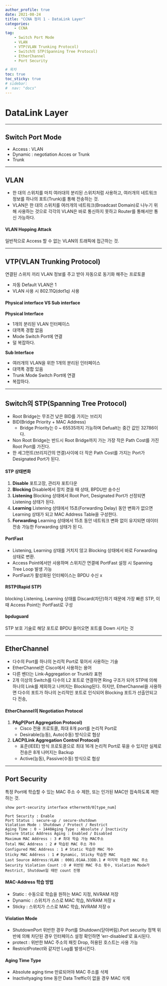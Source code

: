 ```yaml
---
author_profile: true
date: 2021-08-24
title: "CCNA 정리 1 - DataLink Layer"
categories: 
    - CCNA
tag: 
    - Switch Port Mode
    - VLAN
    - VTP(VLAN Trunking Protocol)
    - Switch의 STP(Spanning Tree Protocol)
    - EtherChannel
    - Port Security

# 목차
toc: true  
toc_sticky: true 
# sidebar:
#  nav: "docs"
---
```


# DataLink Layer
---
## Switch Port Mode

- Access : VLAN
- Dynamic : negotiation Acces or Trunk
- Trunk 

---

## VLAN

- 한 대의 스위치를 마치 여러대의 분리된 스위치처럼 사용하고, 여러개의 네트워크 정보를 하나의 포트(Trunk)를 통해 전송하는 것.
- VLAN은 한 대의 스위치를 여러개의 네트워크(Broadcast Domain)로 나누기 위해 사용하는 것으로 각각의 VLAN은 바로 통신하지 못하고 Router를 통해서만 통신 가능하다.

#### VLAN Hopping Attack
일반적으로 Access 할 수 없는 VLAN의 트래픽에 접근하는 것.

---

## VTP(VLAN Trunking Protocol)

연결된 스위치 끼리 VLAN 정보를 주고 받아 자동으로 동기화 해주는 프로토콜

- 자동 Default VLAN은 1
- VLAN 사용 시 802.11Q(dot1q) 사용

#### Physical interface VS Sub interface

**Physical Interface**

- 1개의 분리된 VLAN 인터페이스
- 대역폭 경합 없음
- Mode Switch Port에 연결
- 덜 복잡하다.

**Sub Interface**

- 여러개의 VLAN을 위한 1개의 분리된 인터페이스
- 대역폭 경합 있음
- Trunk Mode Switch Port에 연결
- 복잡하다.

---

## Switch의 STP(Spanning Tree Protocol)

- Root Bridge는 무조건 낮은 BID를 가지는 브리지
- BID(Bridge Priority + MAC Address)
    - Bridge Priority는 0 ~ 65535까지 가능하며 Defualt는 중간 값인 32786이다.
- Non Root Bridge는 반드시 Root Bridge까지 가는 가장 작은 Path Cost를 가진 Root Port를 가진다.
- 한 세그먼트(브리지간의 연결)사이에 더 작은 Path Cost를 가지는 Port가 Designated Port가 된다.

#### STP 상태변화

1. **Disable** 
    포트고장, 관리자 포트다운
2. **Blocking**
	Disable에서 장치 켰을 때 상태, BPDU만 송수신
3. **Listening**
	Blocking 상태에서 Root Port, Designated Port가 	선정되면 Listening 상태가 된다.
4. **Learning**
	Listening 상태에서 15초(Forwarding Delay) 동안	변화가 없으면 Learning 상태가 되고 MAC Address 	Table을 구성한다.
5. **Forwarding**
	Learning 상태에서 15초 동안 네트워크 변화 없이 	유지되면 데이터 전송 가능한 Forwarding 상태가 된	다.

#### PortFast
- Listening, Learning 상태를 거치지 않고 Blocking 	상태에서 바로 Forwarding 상태로 변환. 
- Access Point에서만 사용하며 스위치간 연결에 	PortFast 설정 시 Spanning Tree Loop 발생 가능
- PortFast가 활성화된 인터페이스는 BPDU 수신 x

#### RSTP(Rapid STP) 
blocking Listening, Learning 상태를 Discard(차단)하기 때문에 가장 빠른 STP, 이때 Access Point는 PortFast로 구성

#### bpduguard
STP 보호 기술로 해당 포트로 BPDU 들어오면 포트를 Down 시키는 것

---

## EtherChannel

- 다수의 Port를 하나의 논리적 Port로 묶어서 사용하는 기술
- EtherChannel은 Cisco에서 사용하는 용어
- 다른 벤더는 Link-Aggregation or Trunk라 표현
- 2개 이상의 Switch를 다수의 L2 포트로 연결하면 Ring 구조가 되어 STP에 의해 하나의 Link를 제외하고 나머지는 Blocking된다. 하지만, EtherChannel을 사용하면 다수의 포트가 하나의 논리적인 포트로 인식되어 Blocking 포트가 선출안되고 다 전송, 

#### EtherChannel의 Negotiation Protocol 

1. **PAgP(Port Aggregation Protocol)**
    - Cisco 전용 프로토콜, 최대 8개 port를 논리적 Port로
    - Desirable(능동), Auto(수동) 방식으로 협상
2. **LACP(Link Aggregation Control Protocol)**
    - 표준(IEEE) 방식 프로토콜으로 최대 16개 논리적 Port로 묶을 수 있지만 실제로 전송은 8개 나머지는 Backup
    - Active(능동), Passive(수동) 방식으로 협상

---

## Port Security

특정 Port에 학습할 수 있는 MAC 주소 수 제한, 또는 인가된 MAC만 접속하도록 제한하는 것.

```show port-security interface ethernet0/0[type_num]```

```
Port Security : Enable
Port Status : secure-up / secure-shutdown
Violation Mode : Shutdown / Protect / Restrict
Aging Time : 0 ~ 1440Aging Type : Absolute / Inactivity
Secure Static Address Aging : Enabled / Disabled
Maximum MAC Address : 3 # 최대 학습 가능 MAC주소
Total MAC Address : 2 # 학습된 MAC 주소 개수
Configured MAC Address : 1 # Static 학습한 MAC 개수
Sticky MAC Address : 1 # Dynamic, Sticky 학습한 MAC
Last Source Address:VLAN : 0001.01AA.33DD.1 # 마지막 학습한 MAC 주소
Security Violation Count :０ # 위반된 MAC 주소 횟수, Violation Mode가 Restrict, Shutdown일 때만 count 진행
```

#### MAC-Address 학습 방법
- Static : 수동으로 학습을 원하는 MAC 지정, NVRAM 저장
- Dynamic : 스위치가 스스로 MAC 학습, NVRAM 저장 x
- Sticky : 스위치가 스스로 MAC 학습, NVRAM 저장 o

#### Violation Mode 
- ShutdownPort 위반한 경우 Port를 Shutdown(닫아버림).Port security 정책 위반에 의해 차단된 경우 인터페이스 설정 확인하면 ’err-disabled‘로 표시된다.
- protect : 위반한 MAC 주소의 패킷 Drop, 허용된 호스트는 사용 가능
- RestrictProtect와 같지만 Log를 발생시킨다.

#### Aging Time Type
- Absolute aging time 만료되어야 MAC 주소를 삭제
- Inactivityaging time 동안 Data Treffic이 없을 경우 MAC 삭제
